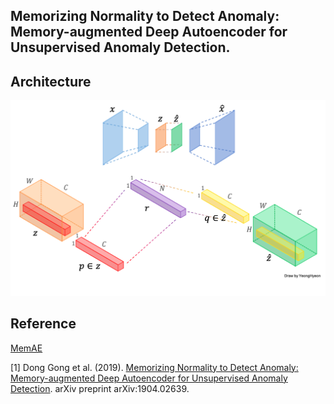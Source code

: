 
## Memorizing Normality to Detect Anomaly: Memory-augmented Deep Autoencoder for Unsupervised Anomaly Detection.


## Architecture
![img](https://github.com/YeongHyeon/MemAE/blob/master/figures/memae.png)


## Reference
[MemAE](https://github.com/YeongHyeon/MemAE)

[1] Dong Gong et al. (2019). <a href="https://arxiv.org/abs/1904.02639">Memorizing Normality to Detect Anomaly: Memory-augmented Deep Autoencoder for Unsupervised Anomaly Detection</a>. arXiv preprint arXiv:1904.02639.
